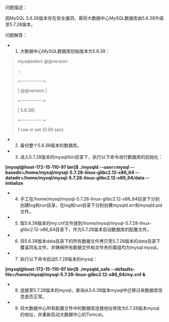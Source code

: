 问题描述：

因MySQL 5.6.38版本存在安全漏洞，需将大数据中心MySQL数据库由5.6.38升级至5.7.28版本。




问题解答：

- 1.	大数据中心MySQL数据库初始版本为5.6.38：

> mysqlselect @@version
> 
> -;
> 
> +-----------+
> 
> | @@version |
> 
> +-----------+
> 
> | 5.6.38|
> 
> +-----------+
> 
> 1 row in set (0.00 sec)



-  2.	备份整个5.6.38版本的数据库。
-  3.	进入5.7.28版本的mysql/bin目录下，执行以下命令进行数据库的初始化：


**[mysql@host-172-15-110-97 bin]$ ./mysqld --user=mysql --basedir=/home/mysql/mysql-5.7.28-linux-glibc2.12-x86_64 --datadir=/home/mysql/mysql-5.7.28-linux-glibc2.12-x86_64/data --initialize**

- 4.	手工在/home/mysql/mysql-5.7.28-linux-glibc2.12-x86_64目录下分别创建log和run目录，在log和run目录下分别创建mysqld.err和mysqld.pid文件。
- 5.	取5.6.38版本的my.cnf文件放到/home/mysql/mysql-5.7.28-linux-glibc2.12-x86_64目录下，作为5.7.28版本启动数据库的配置文件。
- 6.	将5.6.38版本data目录下的所有数据文件拷贝至5.7.28版本的data目录下覆盖同名文件，并确保所有数据文件和文件夹的属组均为mysql:mysql。
- 7.	执行以下命令启动5.7.28版本的mysql：


**[mysql@host-172-15-110-97 bin]$ ./mysqld_safe --defaults-file=/home/mysql/mysql-5.7.28-linux-glibc2.12-x86_64/my.cnf &**


- 8.	连接至5.7.28版本的mysql，查询从5.6.38版本mysql中迁移过来数据库信息是否正常。
- 9.	将大数据中心所有配置文件中的数据库连接地址修改为5.7.28版本mysql的地址，并重新启动大数据中心的Tomcat。

